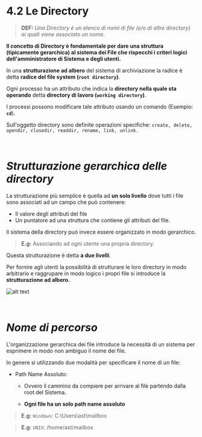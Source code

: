 # 4.2 Le Directory

>**DEF:** *Una Directory è un elenco di nomi di file (e/o di altre directory) ai quali viene associato un nome.*

**Il concetto di Directory è fondamentale per dare una struttura (tipicamente gerarchica) al sistema dei File che rispecchi i criteri logici dell'amministratore di Sistema e degli utenti.**

In una **strutturazione ad albero** del sistema di archiviazione la radice è detta **radice del file system (`root directory`)**.

Ogni processo ha un attributo che indica la **directory nella quale sta operando** detta **directory di lavoro (`working directory`)**.

I processi possono modificare tale attributo usando un comando (Esempio: **`cd`**).

Sull'oggetto directory sono definite operazioni specifiche: `create, delete, opendir, closedir, readdir, rename, link, unlink.` 

&nbsp;
&nbsp;
&nbsp;

*Strutturazione gerarchica delle directory*
======

La strutturazione più semplice è quella ad **un solo livello** dove tutti i file sono associati ad un campo che può contenere:

-   Il valore degli attributi del file
-   Un puntatore ad una struttura che contiene gli attributi del file.


Il sistema della directory può invece essere organizzato in modo gerarchico.

>**E.g:** Associando ad ogni utente una propria directory.

Questa strutturazione è detta **a due livelli**.

Per fornire agli utenti la possibilità di strutturare le loro directory in modo arbitrario e raggrupare in modo logico i propri file si introduce la **strutturazione ad albero.**


![alt text](https://i.imgur.com/x1mQpmh.png)

&nbsp;
&nbsp;
&nbsp;

*Nome di percorso*
===

L'organizzazione gerarchica dei file introduce la necessità di un sistema per esprimere in modo non ambiguo il nome dei file.

In genere si utilizzando due modalità per specificare il nome di un file:

-   Path Name Assoluto:
    -   Ovvero il cammino da compiere per arrivare al file partendo dalla root del Sistema.

    -   **Ogni file ha un solo path name assoluto**

>**E.g:** `Windows`: C:\Users\ast\mailbox

>**E.g:** `UNIX`: /home/ast/mailbox